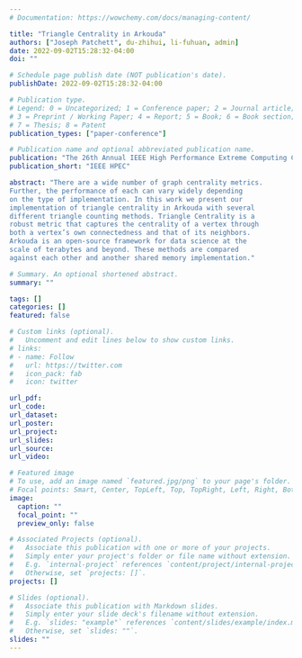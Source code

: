 ```yaml
---
# Documentation: https://wowchemy.com/docs/managing-content/

title: "Triangle Centrality in Arkouda"
authors: ["Joseph Patchett", du-zhihui, li-fuhuan, admin]
date: 2022-09-02T15:28:32-04:00
doi: ""

# Schedule page publish date (NOT publication's date).
publishDate: 2022-09-02T15:28:32-04:00

# Publication type.
# Legend: 0 = Uncategorized; 1 = Conference paper; 2 = Journal article;
# 3 = Preprint / Working Paper; 4 = Report; 5 = Book; 6 = Book section;
# 7 = Thesis; 8 = Patent
publication_types: ["paper-conference"]

# Publication name and optional abbreviated publication name.
publication: "The 26th Annual IEEE High Performance Extreme Computing Conference"
publication_short: "IEEE HPEC"

abstract: "There are a wide number of graph centrality metrics.
Further, the performance of each can vary widely depending
on the type of implementation. In this work we present our
implementation of triangle centrality in Arkouda with several
different triangle counting methods. Triangle Centrality is a
robust metric that captures the centrality of a vertex through
both a vertex’s own connectedness and that of its neighbors.
Arkouda is an open-source framework for data science at the
scale of terabytes and beyond. These methods are compared
against each other and another shared memory implementation."

# Summary. An optional shortened abstract.
summary: ""

tags: []
categories: []
featured: false

# Custom links (optional).
#   Uncomment and edit lines below to show custom links.
# links:
# - name: Follow
#   url: https://twitter.com
#   icon_pack: fab
#   icon: twitter

url_pdf:
url_code:
url_dataset:
url_poster:
url_project:
url_slides:
url_source:
url_video:

# Featured image
# To use, add an image named `featured.jpg/png` to your page's folder. 
# Focal points: Smart, Center, TopLeft, Top, TopRight, Left, Right, BottomLeft, Bottom, BottomRight.
image:
  caption: ""
  focal_point: ""
  preview_only: false

# Associated Projects (optional).
#   Associate this publication with one or more of your projects.
#   Simply enter your project's folder or file name without extension.
#   E.g. `internal-project` references `content/project/internal-project/index.md`.
#   Otherwise, set `projects: []`.
projects: []

# Slides (optional).
#   Associate this publication with Markdown slides.
#   Simply enter your slide deck's filename without extension.
#   E.g. `slides: "example"` references `content/slides/example/index.md`.
#   Otherwise, set `slides: ""`.
slides: ""
---
```

